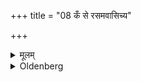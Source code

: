 +++
title = "08 कँ से रसमवासिच्य"

+++

<details><summary>मूलम्</summary>

कँ से रसमवासिच्य ८
</details>

<details><summary>Oldenberg</summary>

8. Having poured the juice (of the Avadānas) into a brazen vessel,
</details>
